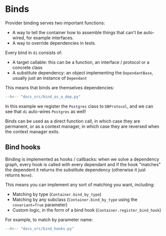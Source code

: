 # Binds

Provider binding serves two important functions:

- A way to tell the container how to assemble things that can't be auto-wired, for example interfaces.
- A way to override dependencies in tests.

Every bind in `di` consists of:

- A target callable: this can be a function, an interface / protocol or a concrete class
- A substitute dependency: an object implementing the `DependantBase`, usually just an instance of `Dependant`

This means that binds are themselves dependencies:

```Python
--8<-- "docs_src/bind_as_a_dep.py"
```

In this example we register the `Postgres` class to `DBProtocol`, and we can see that `di` auto-wires `Postgres` as well!

Binds can be used as a direct function call, in which case they are permanent, or as a context manager, in which case they are reversed when the context manager exits.

## Bind hooks

Binding is implemented as hooks / callbacks: when we solve a dependency graph, every hook is called with every dependant and if the hook "matches" the dependent it returns the substitute dependency (otherwise it just returns `None`).

This means you can implement any sort of matching you want, including:

- Matching by type (`Container.bind_by_type`)
- Matching by any subclass (`Container.bind_by_type` using the `covariant=True` parameter)
- Custom logic, in the form of a bind hook (`Container.register_bind_hook`)

For example, to match by parameter name:

```Python
--8<-- "docs_src/bind_hooks.py"
```

